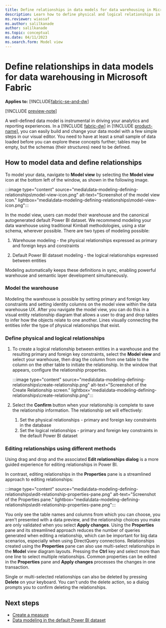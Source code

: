 ```yaml
---
title: Define relationships in data models for data warehousing in Microsoft Fabric
description: Learn how to define physical and logical relationships in your data models for data warehousing in Microsoft Fabric.
ms.reviewer: wiassaf
ms.author: salilkanade
author: salilkanade
ms.topic: conceptual
ms.date: 04/11/2023
ms.search.form: Model view
---
```


# Define relationships in data models for data warehousing in Microsoft Fabric

**Applies to:** [!INCLUDE[fabric-se-and-dw](includes/applies-to-version/fabric-se-and-dw.md)]

[!INCLUDE [preview-note](../includes/preview-note.md)]

A well-defined data model is instrumental in driving your analytics and reporting experiences. In a [!INCLUDE [fabric-dw](includes/fabric-dw.md)] in [!INCLUDE [product-name](../includes/product-name.md)], you can easily build and change your data model with a few simple steps in our visual editor. You need to have at least a small sample of data loaded before you can explore these concepts further; tables may be empty, but the schemas (their structures) need to be defined.

## How to model data and define relationships

To model your data, navigate to **Model view** by selecting the **Model view** icon at the bottom left of the window, as shown in the following image.

:::image type="content" source="media\data-modeling-defining-relationships\model-view-icon.png" alt-text="Screenshot of the model view icon." lightbox="media\data-modeling-defining-relationships\model-view-icon.png":::

In the model view, users can model their warehouse and the canonical autogenerated default Power BI dataset. We recommend modeling your data warehouse using traditional Kimball methodologies, using a star schema, wherever possible. There are two types of modeling possible:

1. Warehouse modeling - the physical relationships expressed as primary and foreign keys and constraints

1. Default Power BI dataset modeling - the logical relationships expressed between entities

Modeling automatically keeps these definitions in sync, enabling powerful warehouse and semantic layer development simultaneously.

### Model the warehouse

Modeling the warehouse is possible by setting primary and foreign key constraints and setting identity columns on the model view within the data warehouse UX. After you navigate the model view, you can do this in a visual entity relationship diagram that allows a user to drag and drop tables to infer how the objects relate to one another. Lines visually connecting the entities infer the type of physical relationships that exist.

### Define physical and logical relationships

1. To create a logical relationship between entities in a warehouse and the resulting primary and foreign key constraints, select the **Model view** and select your warehouse, then drag the column from one table to the column on the other table to initiate the relationship. In the window that appears, configure the relationship properties.

   :::image type="content" source="media\data-modeling-defining-relationships\create-relationship.png" alt-text="Screenshot of the Create Relationship screen." lightbox="media\data-modeling-defining-relationships\create-relationship.png":::

1. Select the **Confirm** button when your relationship is complete to save the relationship information. The relationship set will effectively:
   1. Set the physical relationships - primary and foreign key constraints in the database
   1. Set the logical relationships - primary and foreign key constraints in the default Power BI dataset

### Editing relationships using different methods

Using drag and drop and the associated **Edit relationships dialog** is a more guided experience for editing relationships in Power BI.

In contrast, editing relationships in the **Properties** pane is a streamlined approach to editing relationships:

:::image type="content" source="media\data-modeling-defining-relationships\edit-relationship-properties-pane.png" alt-text="Screenshot of the Properties pane." lightbox="media\data-modeling-defining-relationships\edit-relationship-properties-pane.png":::

You only see the table names and columns from which you can choose, you aren't presented with a data preview, and the relationship choices you make are only validated when you select **Apply changes**. Using the **Properties** pane and its streamlined approach reduces the number of queries generated when editing a relationship, which can be important for big data scenarios, especially when using DirectQuery connections. Relationships created using the **Properties** pane can also use multi-select relationships in the **Model** view diagram layouts. Pressing the **Ctrl** key and select more than one line to select multiple relationships. Common properties can be edited in the **Properties** pane and **Apply changes** processes the changes in one transaction.

Single or multi-selected relationships can also be deleted by pressing **Delete** on your keyboard. You can't undo the delete action, so a dialog prompts you to confirm deleting the relationships.

## Next steps

- [Create a measure](create-measure.md)
- [Data modeling in the default Power BI dataset](model-default-power-bi-dataset.md)